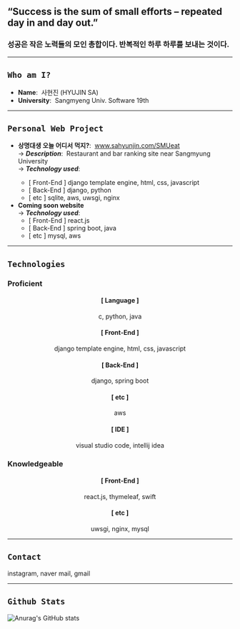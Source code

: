 ## “Success is the sum of small efforts – repeated day in and day out.” 
### 성공은 작은 노력들의 모인 총합이다. 반복적인 하루 하루를 보내는 것이다.
---
## `Who am I?`
- **Name**:&nbsp;&nbsp;사현진 (HYUJIN SA)
- **University**:&nbsp;&nbsp;Sangmyeng Univ. Software 19th
---
## `Personal Web Project`
- **상명대생 오늘 어디서 먹지?**:&nbsp;&nbsp;<a href="http://www.sahyunjin.com/SMUeat/">www.sahyunjin.com/SMUeat<a/> <br>
  &#8594; ***Description***:&nbsp;&nbsp;Restaurant and bar ranking site near Sangmyung University <br>
  &#8594; ***Technology used***:
  - [ Front-End ] django template engine, html, css, javascript <br>
  - [ Back-End ] django, python <br>
  - [ etc ] sqlite, aws, uwsgi, nginx
- **Coming soon website** <br>
  &#8594; ***Technology used***:
  - [ Front-End ] react.js <br>
  - [ Back-End ] spring boot, java <br>
  - [ etc ] mysql, aws
---
## `Technologies`

### Proficient

<div align=center>

#### [ Language ]
c, python, java

#### [ Front-End ]
django template engine, html, css, javascript

#### [ Back-End ]
django, spring boot

#### [ etc ]
aws
  
#### [ IDE ]
visual studio code, intellij idea

</div>

### Knowledgeable

<div align=center>

#### [ Front-End ]
react.js, thymeleaf, swift

#### [ etc ]
uwsgi, nginx, mysql

</div>
  
---
## `Contact`
instagram, naver mail, gmail
  
---
## `Github Stats`
![Anurag's GitHub stats](https://github-readme-stats.vercel.app/api?username=tkguswls1106&count_private=true&show_icons=true&theme=gotham)
